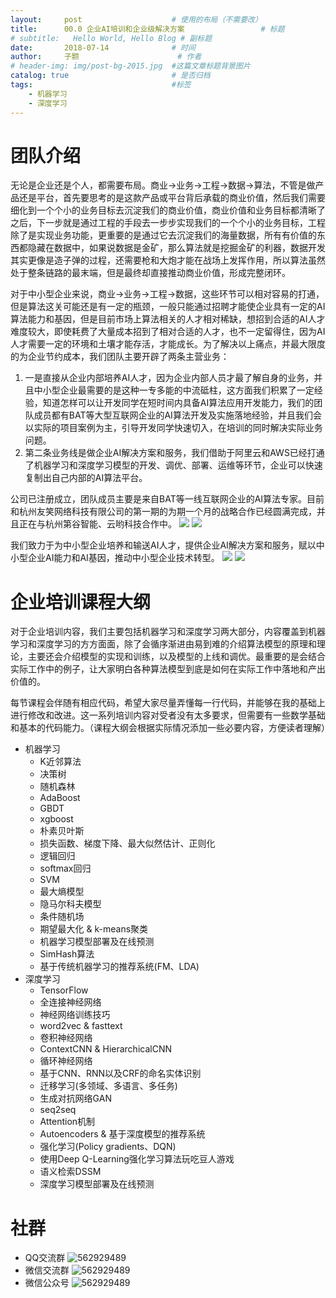 ```yaml
---
layout:     post   				    # 使用的布局（不需要改）
title:      00.0 企业AI培训和企业级解决方案 				# 标题 
# subtitle:   Hello World, Hello Blog # 副标题
date:       2018-07-14 				# 时间
author:     子颢 						# 作者
# header-img: img/post-bg-2015.jpg 	#这篇文章标题背景图片
catalog: true 						# 是否归档
tags:								#标签
    - 机器学习
    - 深度学习
---
```


# 团队介绍

无论是企业还是个人，都需要布局。商业->业务->工程->数据->算法，不管是做产品还是平台，首先要思考的是这款产品或平台背后承载的商业价值，然后我们需要细化到一个个小的业务目标去沉淀我们的商业价值，商业价值和业务目标都清晰了之后，下一步就是通过工程的手段去一步步实现我们的一个个小的业务目标，工程除了是实现业务功能，更重要的是通过它去沉淀我们的海量数据，所有有价值的东西都隐藏在数据中，如果说数据是金矿，那么算法就是挖掘金矿的利器，数据开发其实更像是造子弹的过程，还需要枪和大炮才能在战场上发挥作用，所以算法虽然处于整条链路的最末端，但是最终却直接推动商业价值，形成完整闭环。

对于中小型企业来说，商业->业务->工程->数据，这些环节可以相对容易的打通，但是算法这关可能还是有一定的瓶颈，一般只能通过招聘才能使企业具有一定的AI算法能力和基因，但是目前市场上算法相关的人才相对稀缺，想招到合适的AI人才难度较大，即使耗费了大量成本招到了相对合适的人才，也不一定留得住，因为AI人才需要一定的环境和土壤才能存活，才能成长。为了解决以上痛点，并最大限度的为企业节约成本，我们团队主要开辟了两条主营业务：
1. 一是直接从企业内部培养AI人才，因为企业内部人员才最了解自身的业务，并且中小型企业最需要的是这种一专多能的中流砥柱，这方面我们积累了一定经验，知道怎样可以让开发同学在短时间内具备AI算法应用开发能力，我们的团队成员都有BAT等大型互联网企业的AI算法开发及实施落地经验，并且我们会以实际的项目案例为主，引导开发同学快速切入，在培训的同时解决实际业务问题。
2. 第二条业务线是做企业AI解决方案和服务，我们借助于阿里云和AWS已经打通了机器学习和深度学习模型的开发、调优、部署、运维等环节，企业可以快速复制出自己内部的AI算法平台。

公司已注册成立，团队成员主要是来自BAT等一线互联网企业的AI算法专家。目前和杭州友笑网络科技有限公司的第一期的为期一个月的战略合作已经圆满完成，并且正在与杭州第谷智能、云哟科技合作中。
<a href="http://www.usho.cn/" target="_blank"><img src="/img/00-01.png"></a>
<a href="https://www.cloudyotech.com/" target="_blank"><img src="/img/00-03.png"></a>

我们致力于为中小型企业培养和输送AI人才，提供企业AI解决方案和服务，赋以中小型企业AI能力和AI基因，推动中小型企业技术转型。
<img src="/img/grmp-01.jpeg" />
<img src="/img/grmp-02.jpeg" />

# 企业培训课程大纲

对于企业培训内容，我们主要包括机器学习和深度学习两大部分，内容覆盖到机器学习和深度学习的方方面面，除了会循序渐进由易到难的介绍算法模型的原理和理论，主要还会介绍模型的实现和训练，以及模型的上线和调优。最重要的是会结合实际工作中的例子，让大家明白各种算法模型到底是如何在实际工作中落地和产出价值的。

每节课程会伴随有相应代码，希望大家尽量弄懂每一行代码，并能够在我的基础上进行修改和改进。这一系列培训内容对受者没有太多要求，但需要有一些数学基础和基本的代码能力。（课程大纲会根据实际情况添加一些必要内容，方便读者理解）

- 机器学习
	- K近邻算法
	- 决策树
	- 随机森林
	- AdaBoost
	- GBDT
	- xgboost
	- 朴素贝叶斯
	- 损失函数、梯度下降、最大似然估计、正则化
	- 逻辑回归
	- softmax回归
	- SVM
	- 最大熵模型
	- 隐马尔科夫模型
	- 条件随机场
	- 期望最大化 & k-means聚类
	- 机器学习模型部署及在线预测
	- SimHash算法
	- 基于传统机器学习的推荐系统(FM、LDA)
- 深度学习
	- TensorFlow
	- 全连接神经网络
	- 神经网络训练技巧
	- word2vec & fasttext
	- 卷积神经网络
	- ContextCNN & HierarchicalCNN
	- 循环神经网络
	- 基于CNN、RNN以及CRF的命名实体识别
	- 迁移学习(多领域、多语言、多任务)
	- 生成对抗网络GAN
	- seq2seq
	- Attention机制
	- Autoencoders & 基于深度模型的推荐系统
	- 强化学习(Policy gradients、DQN)
	- 使用Deep Q-Learning强化学习算法玩吃豆人游戏
	- 语义检索DSSM
	- 深度学习模型部署及在线预测

# 社群

- QQ交流群
	![562929489](/img/qq_ewm.png)
- 微信交流群
	![562929489](/img/wx_ewm.png)
- 微信公众号
	![562929489](/img/wxgzh_ewm.png)